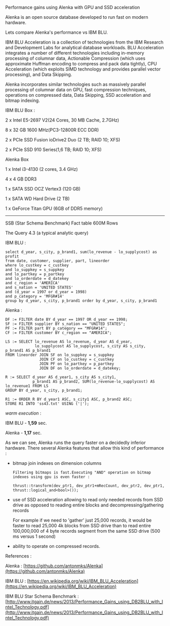 Performance gains using Alenka with GPU and SSD acceleration

Alenka is an open source database developed to run fast on modern hardware.

Lets compare Alenka's performance vs IBM BLU.

IBM BLU Acceleration is a collection of technologies from the IBM Research and Development Labs for
analytical database workloads. BLU Acceleration integrates a number of different technologies including
in-memory processing of columnar data, Actionable Compression (which uses approximate Huffman encoding to
compress and pack data tightly), CPU Acceleration (which exploits SIMD technology and provides parallel vector processing), and Data Skipping.

Alenka incorporates similar technologies such as massively parallel processing of columnar data on GPU, fast compression techniques,
operations on compressed data, Data Skipping, SSD acceleration and bitmap indexing.

IBM BLU Box :

2 x Intel E5-2697 V2(24 Cores, 30 MB Cache, 2.7GHz)

8 x 32 GB 1600 MHz(PC3-12800R ECC DDR)

2 x PCIe SSD Fusion ioDrive2 Duo (2 TB; RAID 10; XFS)

2 x PCIe SSD 910 Series(1,6 TB; RAID 10; XFS)



Alenka Box

1 x Intel i3-4130 (2 cores, 3.4 GHz)

4 x 4 GB DDR3 

1 x SATA SSD OCZ Vertex3 (120 GB)

1 x SATA WD Hard Drive (2 TB)

1 x GeForce Titan GPU (6GB of DDR5 memory)

----------


SSB (Star Schema Benchmark)
Fact table 600M Rows

The Query 4.3 (a typical analytic query)

  IBM BLU :

    select d_year, s_city, p_brand1, sum(lo_revenue - lo_supplycost) as profit
    from date, customer, supplier, part, lineorder
    where lo_custkey = c_custkey
    and lo_suppkey = s_suppkey
    and lo_partkey = p_partkey
    and lo_orderdate = d_datekey
    and c_region = 'AMERICA'
    and s_nation = 'UNITED STATES'
    and (d_year = 1997 or d_year = 1998)
    and p_category = 'MFGR#14'
    group by d_year, s_city, p_brand1 order by d_year, s_city, p_brand1

Alenka : 

    DF := FILTER date BY d_year == 1997 OR d_year == 1998;
    SF := FILTER supplier BY s_nation == "UNITED STATES";
    PF := FILTER part BY p_category == "MFGR#14";
    CF := FILTER customer BY c_region == "AMERICA";
    
    LS := SELECT lo_revenue AS lo_revenue, d_year AS d_year, 
		         lo_supplycost AS lo_supplycost, s_city AS s_city, p_brand1 AS p_brand1
    FROM lineorder JOIN SF on lo_suppkey = s_suppkey
                   JOIN CF on lo_custkey = c_custkey
                   JOIN PF on lo_partkey = p_partkey
                   JOIN DF on lo_orderdate = d_datekey;
    					 
    R := SELECT d_year AS d_year1, s_city AS s_city1,
                p_brand1 AS p_brand2, SUM(lo_revenue-lo_supplycost) AS lo_revenue1 FROM LS
    GROUP BY d_year, s_city, p_brand1;	 
     
    R1 := ORDER R BY d_year1 ASC, s_city1 ASC, p_brand2 ASC;		 	 
    STORE R1 INTO 'ss43.txt' USING ('|');

*warm execution* :

IBM BLU - **1,59** sec.

Alenka - **1,17** sec.

As we can see, Alenka runs the query faster on a decidedly inferior hardware. There several Alenka features
that allow this kind of performance : 

- bitmap join indexes on dimension columns

      Filtering bitmaps is fast.Executing "AND" operation on bitmap indexes using gpu is even faster :

    `thrust::transform(dev_ptr1, dev_ptr1+mRecCount, dev_ptr2, dev_ptr1, thrust::logical_and<bool>());`

- use of SSD acceleration allowing to read only needed records from SSD drive as opposed to reading entire blocks 	and decompressing/gathering records
 
 	For example if we need to 'gather' just 25,000 records, it would be faster to read 25,000 4k blocks from SSD drive than to read entire 100,000,000 of 4 byte records segment from the same SSD drive (500 ms versus 1 second)   
 
 
- ability to operate on compressed records.

References :

Alenka : [https://github.com/antonmks/Alenka](https://github.com/antonmks/Alenka)

IBM BLU : [https://en.wikipedia.org/wiki/IBM_BLU_Acceleration](https://en.wikipedia.org/wiki/IBM_BLU_Acceleration)

IBM BLU Star Schema Benchmark : [http://www.itgain.de/news/2013/Performance_Gains_using_DB2BLU_with_Intel_Technology.pdf](http://www.itgain.de/news/2013/Performance_Gains_using_DB2BLU_with_Intel_Technology.pdf)






